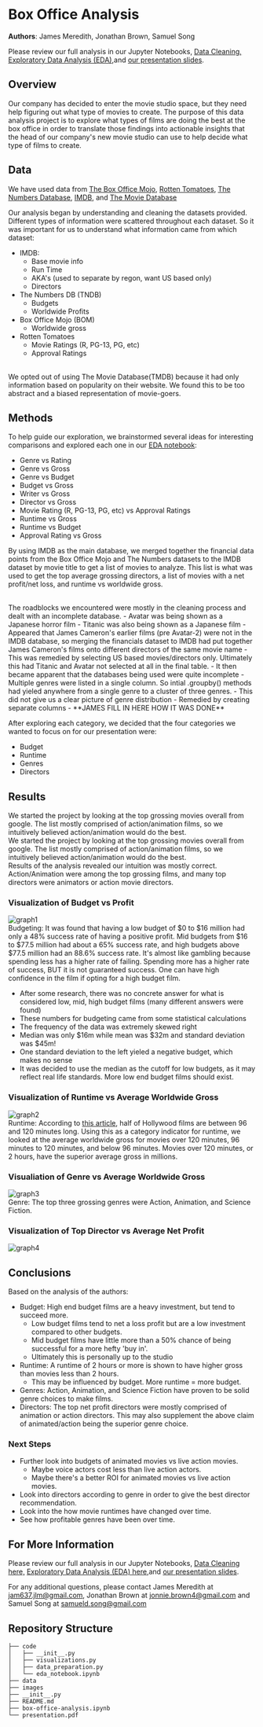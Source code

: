 # Box Office Analysis

**Authors**: James Meredith, Jonathan Brown, Samuel Song

Please review our full analysis in our Jupyter Notebooks, [Data Cleaning,](./code/data_cleaning.ipynb) [Exploratory Data Analysis (EDA)](./code/eda_notebook.ipynb),and [our presentation slides](./presentation.pdf).

## Overview

Our company has decided to enter the movie studio space, but they need help figuring out what type of movies to create. The purpose of this data analysis project is to explore what types of films are doing the best at the box office in order to translate those findings into actionable insights that the head of our company's new movie studio can use to help decide what type of films to create.

## Data

We have used data from [The Box Office Mojo](https://www.boxofficemojo.com), [Rotten Tomatoes](https://www.rottentomatoes.com), [The Numbers Database](https://www.the-numbers.com), [IMDB](https://www.imdb.com), and [The Movie Database](https://www.themoviedb.org)

Our analysis began by understanding and cleaning the datasets provided. Different types of information were scattered throughout each dataset. So it was important for us to understand what information came from which dataset:
- IMDB:
    - Base movie info
    - Run Time
    - AKA's (used to separate by regon, want US based only)
    - Directors
- The Numbers DB (TNDB)
    - Budgets
    - Worldwide Profits
- Box Office Mojo (BOM)
    - Worldwide gross
- Rotten Tomatoes
    - Movie Ratings (R, PG-13, PG, etc)
    - Approval Ratings
<br>
We opted out of using The Movie Database(TMDB) because it had only information based on popularity on their website. We found this to be too abstract and a biased representation of movie-goers. 
<br>

## Methods
To help guide our exploration, we brainstormed several ideas for interesting comparisons and explored each one in our [EDA notebook](./code/eda_notebook.ipynb):
* Genre vs Rating
* Genre vs Gross
* Genre vs Budget
* Budget vs Gross
* Writer vs Gross
* Director vs Gross
* Movie Rating (R, PG-13, PG, etc) vs Approval Ratings
* Runtime vs Gross
* Runtime vs Budget
* Approval Rating vs Gross

By using IMDB as the main database, we merged together the financial data points from the Box Office Mojo and The Numbers datasets to the IMDB dataset by movie title to get a list of movies to analyze. This list is what was used to get the top average grossing directors, a list of movies with a net profit/net loss, and runtime vs worldwide gross. 

<br>
The roadblocks we encountered were mostly in the cleaning process and dealt with an incomplete database. 
- Avatar was being shown as a Japanese horror film
- Titanic was also being shown as a Japanese film
    - Appeared that James Cameron's earlier films (pre Avatar-2) were not in the IMDB database, so merging the financials dataset to IMDB had put together James Cameron's films onto different directors of the same movie name
    - This was remedied by selecting US based movies/directors only. Ultimately this had Titanic and Avatar not selected at all in the final table. 
    - It then became apparent that the databases being used were quite incomplete
- Multiple genres were listed in a single column. So intial .groupby() methods had yieled anywhere from a single genre to a cluster of three genres.
    - This did not give us a clear picture of genre distribution
    - Remedied by creating separate columns
    - **JAMES FILL IN HERE HOW IT WAS DONE**

<br>

After exploring each category, we decided that the four categories we wanted to focus on for our presentation were:
- Budget
- Runtime
- Genres
- Directors

## Results

We started the project by looking at the top grossing movies overall from google. The list mostly comprised of action/animation films, so we intuitively believed action/animation would do the best.
<br>
We started the project by looking at the top grossing movies overall from google. The list mostly comprised of action/animation films, so we intuitively believed action/animation would do the best.
<br>
Results of the analysis revealed our intuition was mostly correct. Action/Animation were among the top grossing films, and many top directors were animators or action movie directors. 

### Visualization of Budget vs Profit
![graph1](./images/budget_profit.jpg)
<br>
Budgeting: It was found that having a low budget of $0 to $16 million had only a 48% success rate of having a positive profit. Mid budgets from $16 to $77.5 million had about a 65% success rate, and high budgets above $77.5 million had an 88.6% success rate. It's almost like gambling because spending less has a higher rate of failing. Spending more has a higher rate of success, BUT it is not guaranteed success. One can have high confidence in the film if opting for a high budget film. 
- After some research, there was no concrete answer for what is considered low, mid, high budget films (many different answers were found)
- These numbers for budgeting came from some statistical calculations
- The frequency of the data was extremely skewed right
- Median was only $16m while mean was $32m and standard deviation was $45m!
- One standard deviation to the left yieled a negative budget, which makes no sense
- It was decided to use the median as the cutoff for low budgets, as it may reflect real life standards. More low end budget films should exist. 

### Visualization of Runtime vs Average Worldwide Gross
![graph2](./images/runtime_gross.png)
<br>
Runtime: According to [this article,](https://stephenfollows.com/are-hollywood-movies-getting-longer/#:~:text=Length%20of%20Hollywood%20movies&text=Half%20of%20all%20Hollywood%20movies,shortest%20are%20animations%20and%20documentaries.) half of Hollywood films are between 96 and 120 minutes long. Using this as a category indicator for runtime, we looked at the average worldwide gross for movies over 120 minutes, 96 minutes to 120 minutes, and below 96 minutes. Movies over 120 minutes, or 2 hours, have the superior average gross in millions.

### Visualiation of Genre vs Average Worldwide Gross
![graph3](./images/budget_profit.jpg)
<br>
Genre: The top three grossing genres were Action, Animation, and Science Fiction.

### Visualization of Top Director vs Average Net Profit
![graph4](./images/director_profit.jpg)

## Conclusions

Based on the analysis of the authors:
- Budget: High end budget films are a heavy investment, but tend to succeed more.
    - Low budget films tend to net a loss profit but are a low investment compared to other budgets.
    - Mid budget films have little more than a 50% chance of being successful for a more hefty 'buy in'.
    - Ultimately this is personally up to the studio
- Runtime: A runtime of 2 hours or more is shown to have higher gross than movies less than 2 hours.
    - This may be influenced by budget. More runtime = more budget.
- Genres: Action, Animation, and Science Fiction have proven to be solid genre choices to make films.
- Directors: The top net profit directors were mostly comprised of animation or action directors. This may also supplement the above claim of animated/action being the superior genre choice.

### Next Steps

- Further look into budgets of animated movies vs live action movies.
    - Maybe voice actors cost less than live action actors.
    - Maybe there's a better ROI for animated movies vs live action movies.
- Look into directors according to genre in order to give the best director recommendation.
- Look into the how movie runtimes have changed over time.
- See how profitable genres have been over time.

## For More Information

Please review our full analysis in our Jupyter Notebooks, [Data Cleaning here,](./code/data_cleaning.ipynb) [Exploratory Data Analysis (EDA) here](./code/eda_notebook.ipynb),and [our presentation slides](./presentation.pdf).

For any additional questions, please contact James Meredith at jam637.jlm@gmail.com, Jonathan Brown at jonnie.brown4@gmail.com and Samuel Song at samueld.song@gmail.com


## Repository Structure

```
├── code
│   ├── __init__.py
│   ├── visualizations.py
│   ├── data_preparation.py
│   └── eda_notebook.ipynb
├── data
├── images
├── __init__.py
├── README.md
├── box-office-analysis.ipynb
└── presentation.pdf

```
